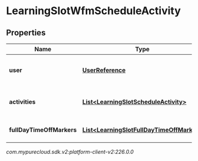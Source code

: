 # LearningSlotWfmScheduleActivity


## Properties

| Name | Type | Description | Notes |
| ------------ | ------------- | ------------- | ------------- |
| **user** | [**UserReference**](UserReference) | User that the schedule is for |  [optional] |
| **activities** | [**List&lt;LearningSlotScheduleActivity&gt;**](LearningSlotScheduleActivity) | List of user's scheduled activities |  [optional] |
| **fullDayTimeOffMarkers** | [**List&lt;LearningSlotFullDayTimeOffMarker&gt;**](LearningSlotFullDayTimeOffMarker) | List of user's days off |  [optional] |




_com.mypurecloud.sdk.v2:platform-client-v2:226.0.0_
